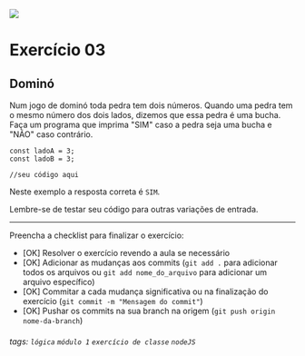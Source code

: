 ![](https://i.imgur.com/xG74tOh.png)

# Exercício 03

## Dominó

Num jogo de dominó toda pedra tem dois números. Quando uma pedra tem o mesmo número dos dois lados, dizemos que essa pedra é uma bucha. Faça um programa que imprima "SIM" caso a pedra seja uma bucha e "NÃO" caso contrário.

```javascript=
const ladoA = 3;
const ladoB = 3;

//seu código aqui
```

Neste exemplo a resposta correta é `SIM`.

Lembre-se de testar seu código para outras variações de entrada.

---

Preencha a checklist para finalizar o exercício:

- [OK] Resolver o exercício revendo a aula se necessário
- [OK] Adicionar as mudanças aos commits (`git add .` para adicionar todos os arquivos ou `git add nome_do_arquivo` para adicionar um arquivo específico)
- [OK] Commitar a cada mudança significativa ou na finalização do exercício (`git commit -m "Mensagem do commit"`)
- [OK] Pushar os commits na sua branch na origem (`git push origin nome-da-branch`)

###### tags: `lógica` `módulo 1` `exercício de classe` `nodeJS`
